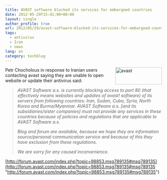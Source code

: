 ```yaml
---
title: AVAST software blocked its services for embargoed countries
date: 2012-05-29T15:41:00+00:00
layout: single
author_profile: true
url: 2012/05/29/avast-software-blocked-its-services-for-embargoed-countries/
tags:
  - antivirus
  - Iran
  - news
lang: en
category: techblog
---
```

[<img title="avast" border="0" alt="avast" align="right" src="http://lh6.ggpht.com/-oYFr8vNLzaY/T8TnFIhxHfI/AAAAAAAAGJE/YGwCUxrhoSQ/avast_thumb%25255B4%25255D.png?imgmax=800" width="149" height="55" />](http://lh6.ggpht.com/-E-Av7oSSnT0/T8Tm_bSMxOI/AAAAAAAAGI8/vW_iLJehqSo/s1600-h/avast%25255B6%25255D.png)Petr Chocholous in response to Iranian users contacting avast saying they are unable to open website or update their antivirus said: 

> _AVAST Software a.s. is currently blocking access to port 80 (that effectively means websites and updates of avast! software) of its servers from following countries: Iran, Sudan, Cuba, Syria, North Korea and Burma/Myanmar. AVAST Software a.s. [and its subsidiaries/sister companies] must not provide any services in these countries because of policies and regulations that are applicable to AVAST Software a.s._
> 
> _Blog and forum are available, because we hope they are information source/personal communication service and because of this they have exclusion from these regulations._
> 
> _We are sorry for any caused inconvenience._

[http://forum.avast.com/index.php?topic=98853.msg789135#msg789135](http://forum.avast.com/index.php?topic=98853.msg789135#msg789135 "http://forum.avast.com/index.php?topic=98853.msg789135#msg789135")